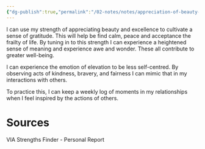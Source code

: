 ```yaml
---
{"dg-publish":true,"permalink":"/02-notes/notes/appreciation-of-beauty-as-a-way-to-cultivate-well-being/","tags":["Note"],"created":"2024-01-07T19:18:53.386-04:00","updated":"2024-07-02T11:29:02.658-03:00"}
---
```


I can use my strength of appreciating beauty and excellence to cultivate a sense of gratitude. This will help be find calm, peace and acceptance the frailty of life. By tuning in to this strength I can experience a heightened sense of meaning and experience awe and wonder. These all contribute to greater well-being. 

I can experience the emotion of elevation to be less self-centred. By observing acts of kindness, bravery, and fairness I can mimic that in my interactions with others. 

To practice this, I can keep a weekly log of moments in my relationships when I feel inspired by the actions of others. 

# Sources
VIA Strengths Finder - Personal Report